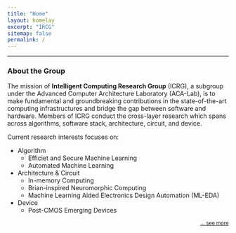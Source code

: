 ```yaml
---
title: "Home"
layout: homelay
excerpt: "IRCG"
sitemap: false
permalink: /
---
```


------

<!-- ### About Me

The mission of our group is to make fundamental and groundbreaking contributions in the state-of-the-art computing infrastructures and bridge the gap between software and hardware.
The conducted cross-layer research span across algorithms, architecture, circuit, and device. -->


### About the Group

The mission of __Intelligent Computing Research Group__ (ICRG), a subgroup under the Advanced Computer Architecture Laboratory (ACA-Lab), is to make fundamental and groundbreaking contributions in the state-of-the-art computing infrastructures and bridge the gap between software and hardware. Members of ICRG conduct the cross-layer research which spans across algorithms, software stack, architecture, circuit, and device.



Current research interests focuses on:
- Algorithm
    * Efficiet and Secure Machine Learning  
    * Automated Machine Learning
- Architecture & Circuit
    * In-memory Computing
    * Brian-inspired Neuromorphic Computing
    * Machine Learning Aided Electronics Design Automation (ML-EDA)
- Device
    * Post-CMOS Emerging Devices


<p align="right">
<small><a href="{{ site.url }}{{ site.baseurl }}/research"> ... see more</a></small>
</p>